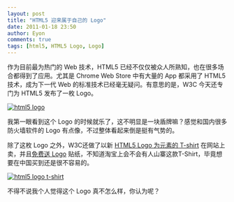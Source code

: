 ```yaml
---
layout: post
title: "HTML5 迎来属于自己的 Logo"
date: 2011-01-18 23:50
author: Eyon
comments: true
tags: [html5, HTML5 Logo, Logo]
---
```

作为目前最为热门的 Web 技术，HTML5 已经不仅仅被众人所熟知，也在很多场合都得到了应用。尤其是 Chrome Web Store 中有大量的 App 都采用了 HTML5 技术，成为下一代 Web 的标准技术已经毫无疑问。有意思的是，W3C 今天还专门为 HTML5 发布了一枚 Logo。

<a href="http://img.chromi.org/2011/01/html5-logo.png">![](http://img.chromi.org/2011/01/html5-logo.png "html5 logo")</a>

我第一眼看到这个 Logo 的时候就乐了，这不明显是一块盾牌嘛？感觉和国内很多防火墙软件的 Logo 有点像，不过整体看起来倒是挺有气势的。

除了这枚 Logo 之外，W3C还做了以新 [HTML5 Logo 为元素的 T-shirt](http://html5shirt.com/) 在网站上卖，并且[免费送 Logo](http://www.w3.org/html/logo/#swag) 贴纸，不知道淘宝上会不会有人山寨这款T-Shirt，毕竟想要在中国买到还是很不容易的。

<a href="http://img.chromi.org/2011/01/html5-logo-t-shirt.png">![](http://img.chromi.org/2011/01/html5-logo-t-shirt.png "html5 logo t-shirt")</a>

不得不说我个人觉得这个 Logo 真不怎么样，你认为呢？

